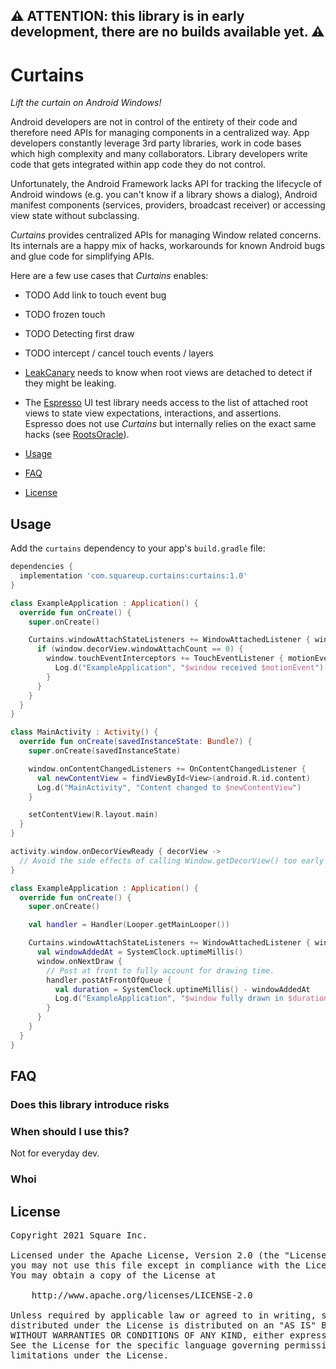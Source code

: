 ## ⚠️ ATTENTION: this library is in early development, there are no builds available yet. ⚠️

# Curtains

_Lift the curtain on Android Windows!_

Android developers are not in control of the entirety of their code and therefore need APIs for
managing components in a centralized way. App developers constantly leverage 3rd party libraries,
work in code bases which high complexity and many collaborators. Library developers
write code that gets integrated within app code they do not control.

Unfortunately, the Android Framework lacks API for tracking the lifecycle of Android windows
(e.g. you can't know if a library shows a dialog), Android manifest components (services, providers,
 broadcast receiver) or accessing view state without subclassing.

_Curtains_ provides centralized APIs for managing Window related concerns.
Its internals are a happy mix of hacks, workarounds for known Android bugs and glue code for
simplifying APIs.

Here are a few use cases that _Curtains_ enables:

* TODO Add link to touch event bug
* TODO frozen touch
* TODO Detecting first draw
* TODO intercept / cancel touch events / layers
* [LeakCanary](https://github.com/square/leakcanary) needs to know when root views are detached to
detect if they might be leaking.
* The [Espresso](https://developer.android.com/training/testing/espresso) UI test library needs
access to the list of attached root views to state view expectations, interactions, and assertions.\
Espresso does not use _Curtains_ but internally relies on the exact same hacks (see [RootsOracle](https://github.com/android/android-test/blob/master/espresso/core/java/androidx/test/espresso/base/RootsOracle.java)).

* [Usage](#usage)
* [FAQ](#faq)
* [License](#license)

## Usage

Add the `curtains` dependency to your app's `build.gradle` file:

```gradle
dependencies {
  implementation 'com.squareup.curtains:curtains:1.0'
}
```

```kotlin
class ExampleApplication : Application() {
  override fun onCreate() {
    super.onCreate()

    Curtains.windowAttachStateListeners += WindowAttachedListener { window ->
      if (window.decorView.windowAttachCount == 0) {
        window.touchEventInterceptors += TouchEventListener { motionEvent ->
          Log.d("ExampleApplication", "$window received $motionEvent")
        }
      }
    }
  }
}
```

```kotlin
class MainActivity : Activity() {
  override fun onCreate(savedInstanceState: Bundle?) {
    super.onCreate(savedInstanceState)

    window.onContentChangedListeners += OnContentChangedListener {
      val newContentView = findViewById<View>(android.R.id.content)
      Log.d("MainActivity", "Content changed to $newContentView")
    }

    setContentView(R.layout.main)
  }
}
```

```kotlin
activity.window.onDecorViewReady { decorView ->
  // Avoid the side effects of calling Window.getDecorView() too early
}
```

```kotlin
class ExampleApplication : Application() {
  override fun onCreate() {
    super.onCreate()

    val handler = Handler(Looper.getMainLooper())

    Curtains.windowAttachStateListeners += WindowAttachedListener { window ->
      val windowAddedAt = SystemClock.uptimeMillis()
      window.onNextDraw {
        // Post at front to fully account for drawing time.
        handler.postAtFrontOfQueue {
          val duration = SystemClock.uptimeMillis() - windowAddedAt
          Log.d("ExampleApplication", "$window fully drawn in $duration ms")
        }
      }
    }
  }
}
```

## FAQ

### Does this library introduce risks

### When should I use this?

Not for everyday dev.

### Whoi

## License

<pre>
Copyright 2021 Square Inc.

Licensed under the Apache License, Version 2.0 (the "License");
you may not use this file except in compliance with the License.
You may obtain a copy of the License at

    http://www.apache.org/licenses/LICENSE-2.0

Unless required by applicable law or agreed to in writing, software
distributed under the License is distributed on an "AS IS" BASIS,
WITHOUT WARRANTIES OR CONDITIONS OF ANY KIND, either express or implied.
See the License for the specific language governing permissions and
limitations under the License.
</pre>
